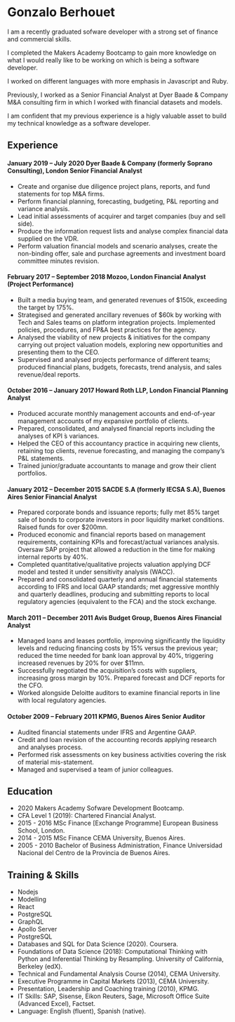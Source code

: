 # Gonzalo Berhouet

I am a recently graduated sofware developer with a strong set of finance and commercial skills.

I completed the Makers Academy Bootcamp to gain more knowledge on what I would really like to be working on which is being a software developer.

I worked on different languages with more emphasis in Javascript and Ruby.

Previously, I worked as a Senior Financial Analyst at Dyer Baade & Company M&A consulting firm in which I worked with financial datasets and models.

I am confident that my previous experience is a higly valuable asset to build my technical knowledge as a software developer.

## Experience

#### January 2019 – July 2020 Dyer Baade & Company (formerly Soprano Consulting), London Senior Financial Analyst

- Create and organise due diligence project plans, reports, and fund statements for top M&A firms.
- Perform financial planning, forecasting, budgeting, P&L reporting and variance analysis.
- Lead initial assessments of acquirer and target companies (buy and sell side).
- Produce the information request lists and analyse complex financial data supplied on the VDR.
- Perform valuation financial models and scenario analyses, create the non-binding offer, sale and purchase agreements and investment board committee minutes revision.

#### February 2017 – September 2018 Mozoo, London Financial Analyst (Project Performance)

- Built a media buying team, and generated revenues of $150k, exceeding the target by 175%.
- Strategised and generated ancillary revenues of $60k by working with Tech and Sales teams on platform integration projects. Implemented policies, procedures, and FP&A best practices for the
  agency.
- Analysed the viability of new projects & initiatives for the company carrying out project valuation
  models, exploring new opportunities and presenting them to the CEO.
- Supervised and analysed projects performance of different teams; produced financial plans, budgets,
  forecasts, trend analysis, and sales revenue/deal reports.

#### October 2016 – January 2017 Howard Roth LLP, London Financial Planning Analyst

- Produced accurate monthly management accounts and end-of-year management accounts of my expansive portfolio of clients.
- Prepared, consolidated, and analysed financial reports including the analyses of KPI ́s variances.
- Helped the CEO of this accountancy practice in acquiring new clients, retaining top clients, revenue
  forecasting, and managing the company’s P&L statements.
- Trained junior/graduate accountants to manage and grow their client portfolios.

#### January 2012 – December 2015 SACDE S.A (formerly IECSA S.A), Buenos Aires Senior Financial Analyst

- Prepared corporate bonds and issuance reports; fully met 85% target sale of bonds to corporate investors in poor liquidity market conditions. Raised funds for over $200mn.
- Produced economic and financial reports based on management requirements, containing KPIs and forecast/actual variances analysis. Oversaw SAP project that allowed a reduction in the time for making internal reports by 40%.
- Completed quantitative/qualitative projects valuation applying DCF model and tested it under sensitivity analysis (WACC).
- Prepared and consolidated quarterly and annual financial statements according to IFRS and local GAAP standards; met aggressive monthly and quarterly deadlines, producing and submitting reports to local regulatory agencies (equivalent to the FCA) and the stock exchange.

#### March 2011 – December 2011 Avis Budget Group, Buenos Aires Financial Analyst

- Managed loans and leases portfolio, improving significantly the liquidity levels and reducing financing costs by 15% versus the previous year; reduced the time needed for bank loan approval by 40%, triggering increased revenues by 20% for over $11mn.
- Successfully negotiated the acquisition’s costs with suppliers, increasing gross margin by 10%. Prepared forecast and DCF reports for the CFO.
- Worked alongside Deloitte auditors to examine financial reports in line with local regulatory agencies.

#### October 2009 – February 2011 KPMG, Buenos Aires Senior Auditor

- Audited financial statements under IFRS and Argentine GAAP.
- Credit and loan revision of the accounting records applying research and analyses process.
- Performed risk assessments on key business activities covering the risk of material mis-statement.
- Managed and supervised a team of junior colleagues.

## Education

- 2020 Makers Academy Sofware Development Bootcamp.
- CFA Level 1 (2019): Chartered Financial Analyst.
- 2015 - 2016 MSc Finance [Exchange Programme] European Business School, London.
- 2014 - 2015 MSc Finance CEMA University, Buenos Aires.
- 2005 - 2010 Bachelor of Business Administration, Finance Universidad Nacional del Centro de la Provincia de Buenos Aires.

## Training & Skills

- Nodejs
- Modelling
- React
- PostgreSQL
- GraphQL
- Apollo Server
- PostgreSQL
- Databases and SQL for Data Science (2020). Coursera.
- Foundations of Data Science (2018): Computational Thinking with Python and Inferential Thinking by
  Resampling. University of California, Berkeley (edX).
- Technical and Fundamental Analysis Course (2014), CEMA University.
- Executive Programme in Capital Markets (2013), CEMA University.
- Presentation, Leadership and Coaching training (2010), KPMG.
- IT Skills: SAP, Sisense, Eikon Reuters, Sage, Microsoft Office Suite (Advanced Excel), Factset.
- Language: English (fluent), Spanish (native).
